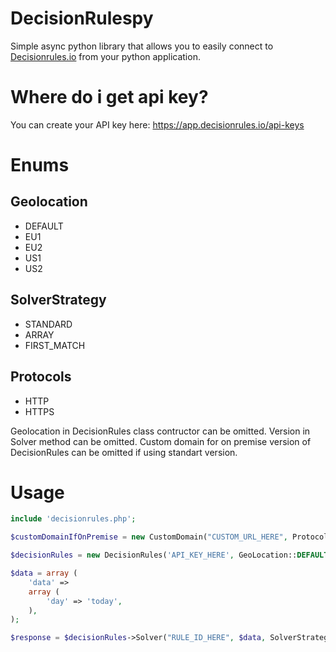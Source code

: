 # DecisionRulespy

Simple async python library that allows you to easily connect to [Decisionrules.io](https://decisionrules.io) from your python application.

# Where do i get api key?

You can create your API key here: https://app.decisionrules.io/api-keys

# Enums

## Geolocation

* DEFAULT
* EU1
* EU2
* US1
* US2

## SolverStrategy

* STANDARD
* ARRAY
* FIRST_MATCH

## Protocols

* HTTP
* HTTPS


Geolocation in DecisionRules class contructor can be omitted. Version in Solver method can be omitted. Custom domain for on premise version of DecisionRules can be omitted if using standart version.

# Usage

```php
include 'decisionrules.php';

$customDomainIfOnPremise = new CustomDomain("CUSTOM_URL_HERE", Protocols::HTTP)

$decisionRules = new DecisionRules('API_KEY_HERE', GeoLocation::DEFAULT, $customDomain);

$data = array (
    'data' => 
    array (
        'day' => 'today',
    ),
);

$response = $decisionRules->Solver("RULE_ID_HERE", $data, SolverStrategy::STANDARD, "VERSION_HERE");
```
